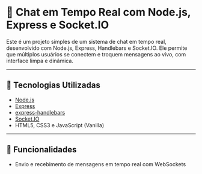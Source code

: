 # 💬 Chat em Tempo Real com Node.js, Express e Socket.IO

Este é um projeto simples de um sistema de chat em tempo real, desenvolvido com Node.js, Express, Handlebars e Socket.IO. Ele permite que múltiplos usuários se conectem e troquem mensagens ao vivo, com interface limpa e dinâmica.

---

## 🚀 Tecnologias Utilizadas

- [Node.js](https://nodejs.org/)
- [Express](https://expressjs.com/)
- [express-handlebars](https://www.npmjs.com/package/express-handlebars)
- [Socket.IO](https://socket.io/)
- HTML5, CSS3 e JavaScript (Vanilla)

---

## 🎯 Funcionalidades

- Envio e recebimento de mensagens em tempo real com WebSockets